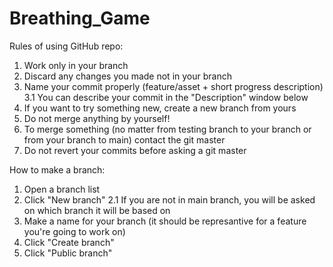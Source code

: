 # Breathing_Game
Rules of using GitHub repo:
  1. Work only in your branch
  2. Discard any changes you made not in your branch
  3. Name your commit properly (feature/asset + short progress description)
     3.1 You can describe your commit in the "Description" window below 
  4. If you want to try something new, create a new branch from yours
  5. Do not merge anything by yourself!
  6. To merge something (no matter from testing branch to your branch or from your branch to main) contact the git master
  7. Do not revert your commits before asking a git master

How to make a branch:
  1. Open a branch list
  2. Click "New branch"
     2.1 If you are not in main branch, you will be asked on which branch it will be based on
  4. Make a name for your branch (it should be represantive for a feature you're going to work on)
  5. Click "Create branch"
  6. Click "Public branch"
